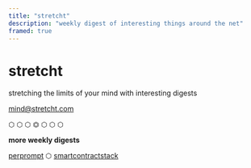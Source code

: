 ```yaml
---
title: "stretcht"
description: "weekly digest of interesting things around the net"
framed: true
---
```


# stretcht

stretching the limits of your mind with interesting digests

mind@stretcht.com

⬡ ⬡ ⬡ ⏣ ⬡ ⬡ ⬡

**more weekly digests**

[perprompt](https://perprompt.com) ⬡ [smartcontractstack](https://smartcontractstack.com)

